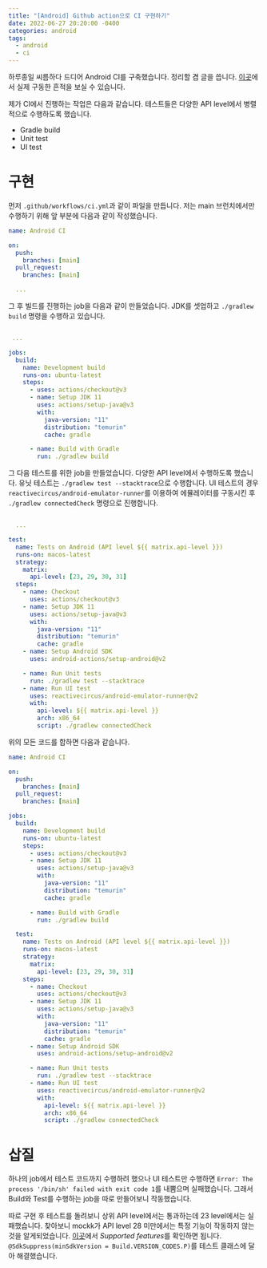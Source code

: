 ```yaml
---
title: "[Android] Github action으로 CI 구현하기"
date: 2022-06-27 20:20:00 -0400
categories: android
tags:
  - android
  - ci
---
```


하루종일 씨름하다 드디어 Android CI를 구축했습니다. 정리할 겸 글을 씁니다.
[이곳](https://github.com/jja08111/HansungNotification/actions/runs/2573543283)에서 실제 구동한 흔적을 보실 수 있습니다.

제가 CI에서 진행하는 작업은 다음과 같습니다. 테스트들은 다양한 API level에서 병렬적으로 수행하도록 했습니다.

- Gradle build
- Unit test
- UI test

# 구현

먼저 `.github/workflows/ci.yml`과 같이 파일을 만듭니다. 저는 main 브런치에서만 수행하기 위해 앞 부분에 다음과 같이 작성했습니다.

```yaml
name: Android CI

on:
  push:
    branches: [main]
  pull_request:
    branches: [main]

  ...
```

그 후 빌드를 진행하는 job을 다음과 같이 만들었습니다. JDK를 셋업하고 `./gradlew build` 명령을 수행하고 있습니다.

```yaml

 ...

jobs:
  build:
    name: Development build
    runs-on: ubuntu-latest
    steps:
      - uses: actions/checkout@v3
      - name: Setup JDK 11
        uses: actions/setup-java@v3
        with:
          java-version: "11"
          distribution: "temurin"
          cache: gradle

      - name: Build with Gradle
        run: ./gradlew build
```

그 다음 테스트를 위한 job을 만들었습니다. 다양한 API level에서 수행하도록 했습니다. 유닛 테스트는 `./gradlew test --stacktrace`으로 수행합니다.
UI 테스트의 경우 `reactivecircus/android-emulator-runner`를 이용하여 에뮬레이터를 구동시킨 후 `./gradlew connectedCheck` 명령으로 진행합니다.

```yaml

  ...

test:
  name: Tests on Android (API level ${{ matrix.api-level }})
  runs-on: macos-latest
  strategy:
    matrix:
      api-level: [23, 29, 30, 31]
  steps:
    - name: Checkout
      uses: actions/checkout@v3
    - name: Setup JDK 11
      uses: actions/setup-java@v3
      with:
        java-version: "11"
        distribution: "temurin"
        cache: gradle
    - name: Setup Android SDK
      uses: android-actions/setup-android@v2

    - name: Run Unit tests
      run: ./gradlew test --stacktrace
    - name: Run UI test
      uses: reactivecircus/android-emulator-runner@v2
      with:
        api-level: ${{ matrix.api-level }}
        arch: x86_64
        script: ./gradlew connectedCheck
```

위의 모든 코드를 합하면 다음과 같습니다.

```yaml
name: Android CI

on:
  push:
    branches: [main]
  pull_request:
    branches: [main]

jobs:
  build:
    name: Development build
    runs-on: ubuntu-latest
    steps:
      - uses: actions/checkout@v3
      - name: Setup JDK 11
        uses: actions/setup-java@v3
        with:
          java-version: "11"
          distribution: "temurin"
          cache: gradle

      - name: Build with Gradle
        run: ./gradlew build

  test:
    name: Tests on Android (API level ${{ matrix.api-level }})
    runs-on: macos-latest
    strategy:
      matrix:
        api-level: [23, 29, 30, 31]
    steps:
      - name: Checkout
        uses: actions/checkout@v3
      - name: Setup JDK 11
        uses: actions/setup-java@v3
        with:
          java-version: "11"
          distribution: "temurin"
          cache: gradle
      - name: Setup Android SDK
        uses: android-actions/setup-android@v2

      - name: Run Unit tests
        run: ./gradlew test --stacktrace
      - name: Run UI test
        uses: reactivecircus/android-emulator-runner@v2
        with:
          api-level: ${{ matrix.api-level }}
          arch: x86_64
          script: ./gradlew connectedCheck
```

# 삽질

하나의 job에서 테스트 코드까지 수행하려 했으나 UI 테스트만 수행하면 `Error: The process '/bin/sh' failed with exit code 1`를 내뿜으며 실패했습니다.
그래서 Build와 Test를 수행하는 job을 따로 만들어보니 작동했습니다.

따로 구현 후 테스트를 돌려보니 상위 API level에서는 통과하는데 23 level에서는 실패했습니다. 찾아보니 mockk가 API level 28 미만에서는 특정 기능이 작동하지 않는 것을 알게되었습니다.
[이곳](https://mockk.io/ANDROID.html)에서 *Supported features*를 확인하면 됩니다. `@SdkSuppress(minSdkVersion = Build.VERSION_CODES.P)`를 테스트 클래스에 달아 해결했습니다.
